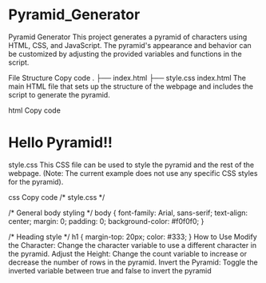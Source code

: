 # Pyramid_Generator
Pyramid Generator
This project generates a pyramid of characters using HTML, CSS, and JavaScript. The pyramid's appearance and behavior can be customized by adjusting the provided variables and functions in the script.

File Structure
Copy code
.
├── index.html
├── style.css
index.html
The main HTML file that sets up the structure of the webpage and includes the script to generate the pyramid.

html
Copy code
<!DOCTYPE html>
<html lang="en">
<head>
    <meta charset="UTF-8">
    <meta name="viewport" content="width=device-width, initial-scale=1.0">
    <link rel="stylesheet" href="style.css">
    <title>Pyramid_Generator</title>
</head>
<body>
    <h1> Hello Pyramid!!</h1>
</body>
<script>
    // Declare and assign variables
    const character = "!";
    const count = 10;
    const rows = [];
    const inverted = true;

    // Function to pad each row
    function PadRow(rowNumber, rowCount) {
        return " ".repeat(rowCount - rowNumber) + character.repeat(2 * rowNumber - 1) + " ".repeat(rowCount - rowNumber);
    }

    // Generate pyramid rows
    for (let i = 1; i <= count; i++) {
        if (inverted) {
            rows.unshift(PadRow(i, count));
        } else {
            rows.push(PadRow(i, count));
        }
    }

    // Build the final result string
    let result = "";
    for (const row of rows) {
        result = result + "\n" + row;
    }
    
    // Display the result in the console (can be modified to display on the webpage)
    console.log(result);
</script>
</html>
style.css
This CSS file can be used to style the pyramid and the rest of the webpage. (Note: The current example does not use any specific CSS styles for the pyramid).

css
Copy code
/* style.css */

/* General body styling */
body {
    font-family: Arial, sans-serif;
    text-align: center;
    margin: 0;
    padding: 0;
    background-color: #f0f0f0;
}

/* Heading style */
h1 {
    margin-top: 20px;
    color: #333;
}
How to Use
Modify the Character: Change the character variable to use a different character in the pyramid.
Adjust the Height: Change the count variable to increase or decrease the number of rows in the pyramid.
Invert the Pyramid: Toggle the inverted variable between true and false to invert the pyramid